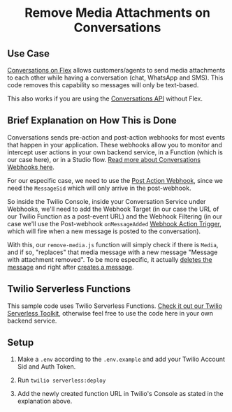 <h1 align="center">Remove Media Attachments on Conversations</h1>

## Use Case

[Conversations on Flex](https://www.twilio.com/docs/flex/conversations) allows customers/agents to send media attachments to each other while having a conversation (chat, WhatsApp and SMS). This code removes this capability so messages will only be text-based.

This also works if you are using the [Conversations API](https://www.twilio.com/docs/conversations) without Flex.

## Brief Explanation on How This is Done

Conversations sends pre-action and post-action webhooks for most events that happen in your application. These webhooks allow you to monitor and intercept user actions in your own backend service, in a Function (which is our case here), or in a Studio flow. [Read more about Conversations Webhooks here](https://www.twilio.com/docs/conversations/conversations-webhooks).

For our especific case, we need to use the [Post Action Webhook](https://www.twilio.com/docs/conversations/conversations-webhooks#post-action-webhooks), since we need the `MessageSid` which will only arrive in the post-webhook.

So inside the Twilio Console, inside your Conversation Service under Webhooks, we'll need to add the Webhook Target (in our case the URL of our Twilio Function as a post-event URL) and the Webhook Filtering (in our case we'll use the Post-webhook `onMessageAdded` [Webhook Action Trigger](https://www.twilio.com/docs/conversations/conversations-webhooks#onmessageadded), which will fire when a new message is posted to the conversation).

With this, our `remove-media.js` function will simply check if there is `Media`, and if so, "replaces" that media message with a new message "Message with attachment removed". To be more especific, it actually [deletes the message](https://www.twilio.com/docs/conversations/api/conversation-message-resource#delete-a-conversationmessage-resource) and right after [creates a message](https://www.twilio.com/docs/conversations/api/conversation-message-resource#create-a-conversationmessage-resource).

## Twilio Serverless Functions

This sample code uses Twilio Serverless Functions. [Check it out our Twilio Serverless Toolkit](https://www.twilio.com/docs/labs/serverless-toolkit/getting-started), otherwise feel free to use the code here in your own backend service.

## Setup

1. Make a `.env` according to the `.env.example` and add your Twilio Account Sid and Auth Token.

2. Run `twilio serverless:deploy`

3. Add the newly created function URL in Twilio's Console as stated in the explanation above.
